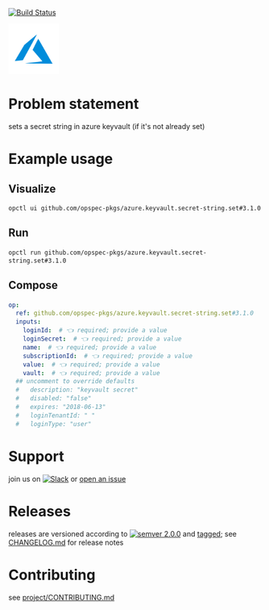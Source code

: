 [![Build Status](https://github.com/opspec-pkgs/azure.keyvault.secret-string.set/workflows/build/badge.svg?branch=main)](https://github.com/opspec-pkgs/azure.keyvault.secret-string.set/actions?query=workflow%3Abuild+branch%3Amain)

<img src="icon.svg" alt="icon" height="100px">

# Problem statement

sets a secret string in azure keyvault (if it's not already set)

# Example usage

## Visualize

```shell
opctl ui github.com/opspec-pkgs/azure.keyvault.secret-string.set#3.1.0
```

## Run

```
opctl run github.com/opspec-pkgs/azure.keyvault.secret-string.set#3.1.0
```

## Compose

```yaml
op:
  ref: github.com/opspec-pkgs/azure.keyvault.secret-string.set#3.1.0
  inputs:
    loginId:  # 👈 required; provide a value
    loginSecret:  # 👈 required; provide a value
    name:  # 👈 required; provide a value
    subscriptionId:  # 👈 required; provide a value
    value:  # 👈 required; provide a value
    vault:  # 👈 required; provide a value
  ## uncomment to override defaults
  #   description: "keyvault secret"
  #   disabled: "false"
  #   expires: "2018-06-13"
  #   loginTenantId: " "
  #   loginType: "user"
```

# Support

join us on
[![Slack](https://img.shields.io/badge/slack-opctl-E01563.svg)](https://join.slack.com/t/opctl/shared_invite/zt-51zodvjn-Ul_UXfkhqYLWZPQTvNPp5w)
or
[open an issue](https://github.com/opspec-pkgs/azure.keyvault.secret-string.set/issues)

# Releases

releases are versioned according to
[![semver 2.0.0](https://img.shields.io/badge/semver-2.0.0-brightgreen.svg)](http://semver.org/spec/v2.0.0.html)
and [tagged](https://git-scm.com/book/en/v2/Git-Basics-Tagging); see
[CHANGELOG.md](CHANGELOG.md) for release notes

# Contributing

see
[project/CONTRIBUTING.md](https://github.com/opspec-pkgs/project/blob/main/CONTRIBUTING.md)
